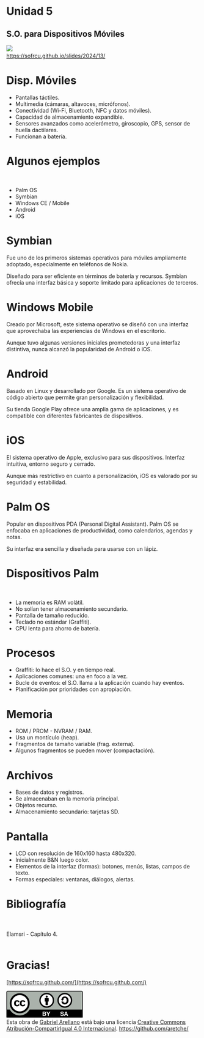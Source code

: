 <!-- Comentarios para reveal.js -->
<!-- Dos lineas vacías separan dos slides horizontalmente -->
<!-- Tres líneas vacías separan dos slides verticalmente -->
# Unidad 5
## S.O. para Dispositivos Móviles

![](https://chart.apis.google.com/chart?cht=qr&chld=H|0&chs=200x200&chl=https://sofrcu.github.io/slides/2023/11/) <br />
https://sofrcu.github.io/slides/2024/13/
<!-- .element: style="border-width:0; height: 6em;" -->


# Disp. Móviles

* Pantallas táctiles. <!-- .element: class="fragment fade-in" -->
* Multimedia (cámaras, altavoces, micrófonos). <!-- .element: class="fragment fade-in" -->
* Conectividad (Wi-Fi, Bluetooth, NFC y datos móviles). <!-- .element: class="fragment fade-in" -->
* Capacidad de almacenamiento expandible. <!-- .element: class="fragment fade-in" -->
* Sensores avanzados como acelerómetro, giroscopio, GPS, sensor de huella dactilares. <!-- .element: class="fragment fade-in" -->
* Funcionan a batería. <!-- .element: class="fragment fade-in" -->



# Algunos ejemplos

<br />

* Palm OS <!-- .element: class="fragment fade-in" -->
* Symbian <!-- .element: class="fragment fade-in" -->
* Windows CE / Mobile <!-- .element: class="fragment fade-in" -->
* Android <!-- .element: class="fragment fade-in" -->
* iOS <!-- .element: class="fragment fade-in" -->


# Symbian

Fue uno de los primeros sistemas operativos para móviles ampliamente adoptado, especialmente en teléfonos de Nokia. 

Diseñado para ser eficiente en términos de batería y recursos. Symbian ofrecía una interfaz básica y soporte limitado para aplicaciones de terceros.


# Windows Mobile

Creado por Microsoft, este sistema operativo se diseñó con una interfaz que aprovechaba las experiencias de Windows en el escritorio.

Aunque tuvo algunas versiones iniciales prometedoras y una interfaz distintiva, nunca alcanzó la popularidad de Android o iOS.


# Android

Basado en Linux y desarrollado por Google.  Es un sistema operativo de código abierto que permite gran personalización y flexibilidad. 

Su tienda Google Play ofrece una amplia gama de aplicaciones, y es compatible con diferentes fabricantes de dispositivos.


# iOS

El sistema operativo de Apple, exclusivo para sus dispositivos.  Interfaz intuitiva, entorno seguro y cerrado.  

Aunque más restrictivo en cuanto a personalización, iOS es valorado por su seguridad y estabilidad.



# Palm OS

Popular en dispositivos PDA (Personal Digital Assistant). Palm OS se enfocaba en aplicaciones de productividad, como calendarios, agendas y notas.

Su interfaz era sencilla y diseñada para usarse con un lápiz.


# Dispositivos Palm

<br />

* La memoria es RAM volátil. <!-- .element: class="fragment fade-in" -->
* No solían tener almacenamiento secundario. <!-- .element: class="fragment fade-in" -->
* Pantalla de tamaño reducido. <!-- .element: class="fragment fade-in" -->
* Teclado no estándar (Graffiti). <!-- .element: class="fragment fade-in" -->
* CPU lenta para ahorro de batería. <!-- .element: class="fragment fade-in" -->


# Procesos

* Graffiti: lo hace el S.O. y en tiempo real. <!-- .element: class="fragment fade-in" -->
* Aplicaciones comunes: una en foco a la vez. <!-- .element: class="fragment fade-in" -->
* Bucle de eventos: el S.O. llama a la aplicación cuando hay eventos. <!-- .element: class="fragment fade-in" -->
* Planificación por prioridades con apropiación. <!-- .element: class="fragment fade-in" -->


# Memoria

* ROM / PROM - NVRAM / RAM. <!-- .element: class="fragment fade-in" -->
* Usa un montículo (heap). <!-- .element: class="fragment fade-in" -->
* Fragmentos de tamaño variable (frag. externa). <!-- .element: class="fragment fade-in" -->
* Algunos fragmentos se pueden mover (compactación). <!-- .element: class="fragment fade-in" -->


# Archivos

* Bases de datos y registros. <!-- .element: class="fragment fade-in" -->
* Se almacenaban en la memoria principal. <!-- .element: class="fragment fade-in" -->
* Objetos recurso. <!-- .element: class="fragment fade-in" -->
* Almacenamiento secundario: tarjetas SD. <!-- .element: class="fragment fade-in" -->


# Pantalla

* LCD con resolución de 160x160 hasta 480x320. <!-- .element: class="fragment fade-in" -->
* Inicialmente B&N luego color. <!-- .element: class="fragment fade-in" -->
* Elementos de la interfaz (formas): botones, menús, listas, campos de texto. <!-- .element: class="fragment fade-in" -->
* Formas especiales: ventanas, diálogos, alertas. <!-- .element: class="fragment fade-in" -->



# Bibliografía

<br>
<br>
Elamsri - Capítulo 4.
<br>
<br>




# Gracias!

[https://sofrcu.github.com/](https://sofrcu.github.com/)

[![](./img/cc-by-sa.png)](https://creativecommons.org/licenses/by-sa/4.0/) <br/> <!-- .element: style="border-width:0; height: 1.5em;" -->
Esta obra de [Gabriel Arellano](https://github.com/aretche/) está bajo una licencia [Creative Commons Atribución-CompartirIgual 4.0 Internacional](https://creativecommons.org/licenses/by-sa/4.0/deed.es). 
https://github.com/aretche/
